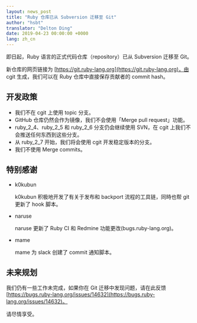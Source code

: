 ```yaml
---
layout: news_post
title: "Ruby 仓库已从 Subversion 迁移至 Git"
author: "hsbt"
translator: "Delton Ding"
date: 2019-04-23 00:00:00 +0000
lang: zh_cn
---
```


即日起，Ruby 语言的正式代码仓库（repository）已从 Subversion 迁移至 Git。

新仓库的网页链接为 [https://git.ruby-lang.org](https://git.ruby-lang.org)，由 cgit 生成，我们可以在 Ruby 仓库中直接保存贡献者的 commit hash。

## 开发政策

* 我们不在 cgit 上使用 topic 分支。
* GitHub 仓库仍然会作为镜像，我们不会使用「Merge pull request」功能。
* ruby_2_4、ruby_2_5 和 ruby_2_6 分支仍会继续使用 SVN，在 cgit 上我们不会推送任何东西到这些分支。
* 从 ruby_2_7 开始，我们将会使用 cgit 开发稳定版本的分支。
* 我们不使用 Merge commits。

## 特别感谢

* k0kubun

  k0kubun 积极地开发了有关于发布和 backport 流程的工具链，同時也帮 git 更新了 hook 脚本。

* naruse

  naruse 更新了 Ruby CI 和 Redmine 功能更改(bugs.ruby-lang.org)。

* mame

  mame 为 slack 创建了 commit 通知脚本。

## 未来规划

我们仍有一些工作未完成，如果你在 Git 迁移中发现问题，请在此反馈 [https://bugs.ruby-lang.org/issues/14632](https://bugs.ruby-lang.org/issues/14632)。

请尽情享受。
